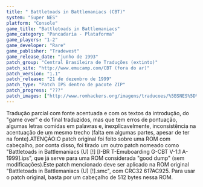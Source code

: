 ```yaml
---
title: " Battletoads in Battlemaniacs (CBT)"
system: "Super NES"
platform: "Console"
game_title: "Battletoads in Battlemaniacs"
game_category: "Pancadaria - Plataforma"
game_players: "1-2"
game_developer: "Rare"
game_publisher: "Tradewest"
game_release_date: "junho de 1993"
patch_group: "Central Brasileira de Traduções (extinto)"
patch_site: "http://www.emucamp.com/CBT (fora do ar)"
patch_version: "1.1"
patch_release: "21 de dezembro de 1999"
patch_type: "Patch IPS dentro de pacote ZIP"
patch_progress: "???"
patch_images: ["http://www.romhackers.org/imagens/traducoes/%5BSNES%5D%20Battletoads%20in%20Battlemaniacs%20-%20CBT%20-%201.png","http://www.romhackers.org/imagens/traducoes/%5BSNES%5D%20Battletoads%20in%20Battlemaniacs%20-%20CBT%20-%202.png","http://www.romhackers.org/imagens/traducoes/%5BSNES%5D%20Battletoads%20in%20Battlemaniacs%20-%20CBT%20-%203.png"]
---
```

Tradução parcial com fonte acentuada e com os textos da introdução, do "game over" e do final traduzidos, mas que tem erros de pontuação, algumas letras comidas em palavras e, inexplicavelmente, inconsistência na acentuação de um mesmo trecho (falta em algumas partes, apesar de ter na fonte).ATENÇÃO:O patch original foi feito sobre uma ROM com cabeçalho, por conta disso, foi tirado um outro patch nomeado como "Battletoads in Battlemaniacs (U) [!] [I-BR T-Emuboarding G-CBT V-1.1 A-1999].ips", que já serve para uma ROM considerada "good dump" (sem modificações).Este patch mencionado deve ser aplicado na ROM original "Battletoads in Battlemaniacs (U) [!].smc", com CRC32 617AC925. Para usar o patch original, basta por um cabeçalho de 512 bytes nessa ROM.